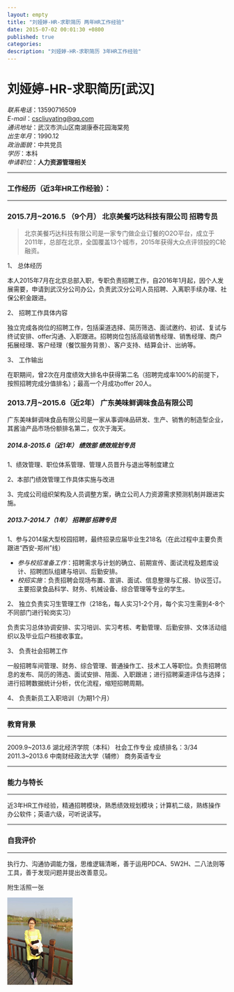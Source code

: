 ```yaml
---
layout: empty
title: "刘娅婷-HR-求职简历 两年HR工作经验"
date: 2015-07-02 00:01:30 +0800
published: true
categories: 
description: "刘娅婷-HR-求职简历 3年HR工作经验"
---
```

# 刘娅婷-HR-求职简历[武汉]
<!-- more -->

*联系电话*：13590716509  
*E-mail*：cscliuyating@qq.com   
*通讯地址*：武汉市洪山区南湖康泰花园海棠苑   
*出生年月*：1990.12     
*政治面貌*：中共党员    
*学历*：本科  
*申请职位*：<strong>人力资源管理相关</strong>  

---
### 工作经历（近3年HR工作经验）： 
---

### 2015.7月~2016.5 （9个月）     北京美餐巧达科技有限公司    招聘专员
> 北京美餐巧达科技有限公司是一家专门做企业订餐的O2O平台，成立于2011年，总部在北京，全国覆盖13个城市，2015年获得大众点评领投的C轮融资。

1、 总体经历

本人2015年7月在北京总部入职，专职负责招聘工作，自2016年1月起，因个人发展需要，申请到武汉分公司办公，负责武汉分公司人员招聘、入离职手续办理、社保公积金跟进。

2、 招聘工作具体内容

独立完成各岗位的招聘工作，包括渠道选择、简历筛选、面试邀约、初试、复试与终试安排、offer沟通、入职跟进。招聘岗位包括高级销售经理、销售经理、商户拓展经理、客户经理（餐饮服务背景）、客户支持、结算会计、出纳等。

3、 工作输出

在职期间，曾2次在月度绩效大排名中获得第二名（招聘完成率100%的前提下，按照招聘完成分值排名）；最高一个月成功offer 20人。

### 2013.7月~2015.6（近2年）    广东美味鲜调味食品有限公司

广东美味鲜调味食品有限公司是一家从事调味品研发、生产、销售的制造型企业，其酱油产品市场份额排名第二，仅次于海天。

##### 2014.8-2015.6（近1年）       绩效部                 绩效规划专员

1、绩效管理、职位体系管理、管理人员晋升与退出等制度建立

2、本部门绩效管理工作具体实施与改进

3、完成公司组织架构及人员调整方案，确立公司人力资源需求预测机制并跟进实施。

##### 2013.7-2014.7（1年）         招聘部                  招聘专员

1、参与2014届大型校园招聘，最终招录应届毕业生218名（在此过程中主要负责跟进“西安-郑州”线）

+ *参与校招准备工作*：招聘需求与计划的确立、前期宣传、面试流程及题库设计、招聘团队组建与培训、后勤安排。
+ *校招实施*：负责招聘会现场布置、宣讲、面试、信息整理与汇报、协议签订。主要招录食品科学、财务、机械设备、综合管理等专业的学生。

2、 独立负责实习生管理工作（218名，每人实习1-2个月，每个实习生需到4-8个不同部门进行轮岗实习）

负责实习总体协调安排、实习培训、实习考核、考勤管理、后勤安排、文体活动组织以及毕业后户档接收事宜。

3、 负责社会招聘工作

一般招聘车间管理、财务、综合管理、普通操作工、技术工人等职位。负责招聘信息的发布、简历的筛选、面试安排、陪面、入职跟进；进行招聘渠道评估与选择；进行招聘数据统计分析，优化流程，缩短招聘周期。

4、 负责新员工入职培训（为期1个月）

---
### 教育背景
---
2009.9~2013.6     湖北经济学院（本科）        社会工作专业      成绩排名：3/34 
2011.3~2013.6     中南财经政法大学（辅修）    商务英语专业

---
### 能力与特长
---
近3年HR工作经验，精通招聘模块，熟悉绩效规划模块；计算机二级，熟练操作办公软件；英语六级，可听说读写。

---
### 自我评价
---
执行力、沟通协调能力强，思维逻辑清晰，善于运用PDCA、5W2H、二八法则等工具，善于发现问题并提出改善意见。

附生活照一张

<img height="200px" src="/images/lyt-life.jpg">
